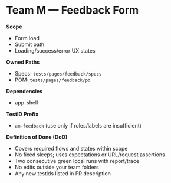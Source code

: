 # Team M — Feedback Form

**Scope**

- Form load
- Submit path
- Loading/success/error UX states

**Owned Paths**

- Specs: `tests/pages/feedback/specs`
- POM: `tests/pages/feedback/po`

**Dependencies**

- app-shell

**TestID Prefix**

- `am-feedback` (use only if roles/labels are insufficient)

**Definition of Done (DoD)**

- Covers required flows and states within scope
- No fixed sleeps; uses expectations or URL/request assertions
- Two consecutive green local runs with report/trace
- No edits outside your team folders
- Any new testids listed in PR description
